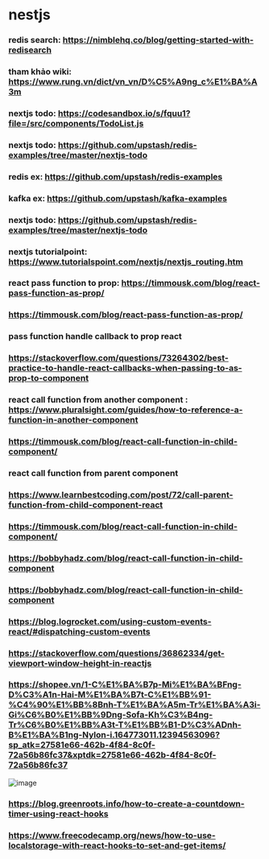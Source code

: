 # nestjs
### redis search: https://nimblehq.co/blog/getting-started-with-redisearch
### tham khảo wiki: https://www.rung.vn/dict/vn_vn/D%C5%A9ng_c%E1%BA%A3m
### nextjs todo: https://codesandbox.io/s/fquu1?file=/src/components/TodoList.js
### nextjs todo: https://github.com/upstash/redis-examples/tree/master/nextjs-todo
### redis ex: https://github.com/upstash/redis-examples
### kafka ex: https://github.com/upstash/kafka-examples
### nextjs todo: https://github.com/upstash/redis-examples/tree/master/nextjs-todo
### nextjs tutorialpoint: https://www.tutorialspoint.com/nextjs/nextjs_routing.htm
### react pass function to prop: https://timmousk.com/blog/react-pass-function-as-prop/
### https://timmousk.com/blog/react-pass-function-as-prop/
### pass function handle callback to prop react
### https://stackoverflow.com/questions/73264302/best-practice-to-handle-react-callbacks-when-passing-to-as-prop-to-component
### react call function from another component : https://www.pluralsight.com/guides/how-to-reference-a-function-in-another-component
### https://timmousk.com/blog/react-call-function-in-child-component/
### react call function from parent component 
### https://www.learnbestcoding.com/post/72/call-parent-function-from-child-component-react
### https://timmousk.com/blog/react-call-function-in-child-component/
### https://bobbyhadz.com/blog/react-call-function-in-child-component
### https://bobbyhadz.com/blog/react-call-function-in-child-component
### https://blog.logrocket.com/using-custom-events-react/#dispatching-custom-events
### https://stackoverflow.com/questions/36862334/get-viewport-window-height-in-reactjs
### https://shopee.vn/1-C%E1%BA%B7p-Mi%E1%BA%BFng-D%C3%A1n-Hai-M%E1%BA%B7t-C%E1%BB%91-%C4%90%E1%BB%8Bnh-T%E1%BA%A5m-Tr%E1%BA%A3i-Gi%C6%B0%E1%BB%9Dng-Sofa-Kh%C3%B4ng-Tr%C6%B0%E1%BB%A3t-T%E1%BB%B1-D%C3%ADnh-B%E1%BA%B1ng-Nylon-i.164773011.12394563096?sp_atk=27581e66-462b-4f84-8c0f-72a56b86fc37&xptdk=27581e66-462b-4f84-8c0f-72a56b86fc37
![image](https://user-images.githubusercontent.com/6966136/222674906-8a940aed-7315-4361-b5b2-589f0ff9eb21.png)
### https://blog.greenroots.info/how-to-create-a-countdown-timer-using-react-hooks
### https://www.freecodecamp.org/news/how-to-use-localstorage-with-react-hooks-to-set-and-get-items/
###
###
###
###
###
###
###
###

